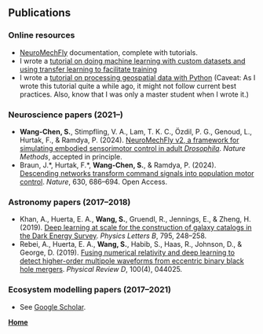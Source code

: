 ## Publications

### Online resources
- [NeuroMechFly](https://neuromechfly.org/) documentation, complete with tutorials.
- I wrote a [tutorial on doing machine learning with custom datasets and using transfer learning to facilitate training](https://github.com/NeLy-EPFL/knowledge-base/blob/main/code_tutorials/torch-dataset-demo/torch_demo.ipynb)
- I wrote a [tutorial on processing geospatial data with Python](https://github.com/yzh5239/geospatial-quickstart/blob/master/notebooks/1hr-cookbook.ipynb) (Caveat: As I wrote this tutorial quite a while ago, it might not follow current best practices. Also, know that I was only a master student when I wrote it.)

### Neuroscience papers (2021–)
- **Wang-Chen, S.**, Stimpfling, V. A., Lam, T. K. C., Özdil, P. G., Genoud, L., Hurtak, F., & Ramdya, P. (2024). [NeuroMechFly v2, a framework for simulating embodied sensorimotor control in adult _Drosophila_](https://www.biorxiv.org/content/10.1101/2023.09.18.556649). _Nature Methods_, accepted in principle.
- Braun, J.\*, Hurtak, F.\*, **Wang-Chen, S.**, & Ramdya, P. (2024). [Descending networks transform command signals into population motor control](https://doi.org/10.1038/s41586-024-07523-9). _Nature_, 630, 686–694. Open Access.

### Astronomy papers (2017–2018)
- Khan, A., Huerta, E. A., **Wang, S.**, Gruendl, R., Jennings, E., & Zheng, H. (2019). [Deep learning at scale for the construction of galaxy catalogs in the Dark Energy Survey](https://doi.org/10.1016/j.physletb.2019.06.009). _Physics Letters B_, 795, 248–258.
- Rebei, A., Huerta, E. A., **Wang, S.**, Habib, S., Haas, R., Johnson, D., & George, D. (2019). [Fusing numerical relativity and deep learning to detect higher-order multipole waveforms from eccentric binary black hole mergers](https://doi.org/10.1103/PhysRevD.100.044025). _Physical Review D_, 100(4), 044025.

### Ecosystem modelling papers (2017–2021)
- See [Google Scholar](https://scholar.google.com/scholar?as_q=&as_epq=&as_oq=&as_eq=&as_occt=any&as_sauthors=%22Sibo+Wang%22+%22Kaiyu+Guan%22&as_publication=&as_ylo=2017&as_yhi=&hl=en&as_sdt=0%2C5).


**[Home](/index.html)**
